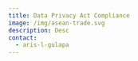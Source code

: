 ```yaml
---
title: Data Privacy Act Compliance
image: /img/asean-trade.svg
description: Desc
contact:
  - aris-l-gulapa
---
```

